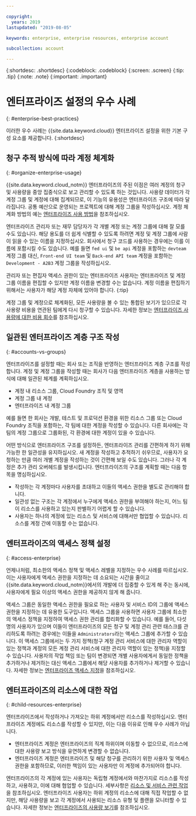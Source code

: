 ```yaml
---

copyright:
  years: 2019
lastupdated: "2019-08-05"

keywords: enterprise, enterprise resources, enterprise account

subcollection: account

---
```


{:shortdesc: .shortdesc}
{:codeblock: .codeblock}
{:screen: .screen}
{:tip: .tip}
{:note: .note}
{:important: .important}


# 엔터프라이즈 설정의 우수 사례
{: #enterprise-best-practices}

이러한 우수 사례는 {{site.data.keyword.cloud}} 엔터프라이즈 설정을 위한 기본 구성 요소를 제공합니다.
{:shortdesc}

## 청구 추적 방식에 따라 계정 체계화
{: #organize-enterprise-usage}

{{site.data.keyword.cloud_notm}} 엔터프라이즈의 주된 이점은 여러 계정의 청구 및 사용량을 중앙 집중식으로 보고 관리할 수 있도록 하는 것입니다. 사용량 데이터가 각 계정 그룹 및 계정에 대해 집계되므로, 이 기능의 유용성은 엔터프라이즈 구조에 따라 달라집니다. 공통 예산으로 운영되는 프로젝트에 대해 계정 그룹을 작성하십시오. 계정 체계화 방법의 예는 [엔터프라이즈 사용 방법](/docs/account?topic=account-enterprise#enterprise-use-cases)을 참조하십시오.

엔터프라이즈 관리자 또는 재무 담당자가 각 개별 계정 또는 계정 그룹에 대해 잘 모를 수도 있습니다. 해당 용도를 더 쉽게 식별할 수 있도록 하려면 계정 및 계정 그룹에 사람이 읽을 수 있는 이름을 지정하십시오. 회사에서 청구 코드를 사용하는 경우에는 이를 이름에 포함시킬 수도 있습니다. 예를 들면 `fed ui` 및 `be api` 계정을 포함하는 `devteam` 계정 그룹 대신, `Front-end UI team` 및 `Back-end API team` 계정을 포함하는 `Development - A2B3` 계정 그룹을 작성하십시오.

관리자 또는 편집자 액세스 권한이 있는 엔터프라이즈 사용자는 엔터프라이즈 및 계정 그룹 이름을 편집할 수 있지만 계정 이름을 변경할 수는 없습니다. 계정 이름을 편집하기 위해서는 사용자가 해당 계정 자체에 있어야 합니다.
{:tip}

계정 그룹 및 계정으로 체계화된, 모든 사용량을 볼 수 있는 통합된 보기가 있으므로 각 사용량 비용을 연관된 팀에게 다시 청구할 수 있습니다. 자세한 정보는 [엔터프라이즈 사용량에 대한 비용 회수](/docs/billing-usage?topic=billing-usage-enterprise-usage#enterprise-cost-recovery)를 참조하십시오.

## 일관된 엔터프라이즈 계층 구조 작성
{: #accounts-vs-groups}

엔터프라이즈를 설정할 때는 회사 또는 조직을 반영하는 엔터프라이즈 계층 구조를 작성합니다. 계정 및 계정 그룹을 작성할 때는 회사가 다음 엔터프라이즈 계층을 사용하는 방식에 대해 일관된 체계를 계획하십시오.
- 계정 내 리소스 그룹, Cloud Foundry 조직 및 영역
- 계정 그룹 내 계정
- 엔터프라이즈 내 계정 그룹

예를 들면 한 회사는 개발, 테스트 및 프로덕션 환경을 위한 리소스 그룹 또는 Cloud Foundry 조직을 포함하는, 각 팀에 대한 계정을 작성할 수 있습니다. 다른 회사에는 각 팀의 계정 그룹으로 그룹화된, 각 환경에 대한 계정이 있을 수 있습니다.

어떤 방식으로 엔터프라이즈 구조를 설정하든, 엔터프라이즈 관리를 간편하게 하기 위해 가능한 한 일관성을 유지하십시오. 새 계정을 작성하고 추적하기 쉬우므로, 사용자가 요청하는 만큼 여러 개별 계정을 작성하는 것이 간편해 보일 수도 있습니다. 그러나 각 계정은 추가 관리 오버헤드를 발생시킵니다. 엔터프라이즈의 구조를 계획할 때는 다음 항목을 명심하십시오.
- 작성하는 각 계정마다 사용자를 초대하고 이들의 액세스 권한을 별도로 관리해야 합니다.
- 일관성 없는 구조는 각 계정에서 누구에게 액세스 권한을 부여해야 하는지, 어느 팀이 리소스를 사용하고 있는지 판별하기 어렵게 할 수 있습니다.
- 사용자는 하나의 계정에 있는 리소스 및 서비스에 대해서만 협업할 수 있습니다. 리소스를 계정 간에 이동할 수는 없습니다.

## 엔터프라이즈의 액세스 정책 설정
{: #access-enterprise}

언제나처럼, 최소한의 액세스 정책 및 액세스 레벨을 지정하는 우수 사례를 따르십시오. 이는 사용자에게 액세스 권한을 지정하는 데 소요되는 시간을 줄이고 {{site.data.keyword.cloud_notm}}에서의 개발에 더 집중할 수 있게 해 주는 동시에, 사용자에게 필요 이상의 액세스 권한을 제공하지 않게 해 줍니다.

액세스 그룹은 동일한 액세스 권한을 필요로 하는 사용자 및 서비스 ID의 그룹에 액세스 권한을 지정하는 데 유용한 도구입니다. 액세스 그룹을 사용하면 사용자 그룹에 최소한의 액세스 정책을 지정하여 액세스 권한 관리를 합리화할 수 있습니다. 예를 들어, 다섯 명의 사용자가 있으며 이들이 엔터프라이즈의 모든 청구 및 계정 관리 관련 태스크를 관리하도록 하려는 경우에는 이들을 `Administrators`라는 액세스 그룹에 추가할 수 있습니다. 이 액세스 그룹에서는 두 가지 정책(청구 계정 관리 서비스에 대한 관리자 역할이 있는 정책과 계정의 모든 계정 관리 서비스에 대한 관리자 역할이 있는 정책)을 지정할 수 있습니다. 사용자의 작업 책임 또는 팀이 변경되면 개별 사용자에게서 동일한 정책을 추가하거나 제거하는 대신 액세스 그룹에서 해당 사용자를 추가하거나 제거할 수 있습니다. 자세한 정보는 [엔터프라이즈 액세스 지정](/docs/iam?topic=iam-assign-access-enterprise)을 참조하십시오.

## 엔터프라이즈의 리소스에 대한 작업
{: #child-resources-enterprise}

엔터프라이즈에서 작성하거나 가져오는 하위 계정에서만 리소스를 작성하십시오. 엔터프라이즈 계정에도 리소스를 작성할 수 있지만, 이는 다음 이유로 인해 우수 사례가 아닙니다.
 - 엔터프라이즈 계정은 엔터프라이즈의 직계 하위이며 이동할 수 없으므로, 리소스에 대한 사용량 보고 방식을 유연하게 변경할 수 없습니다.
 - 엔터프라이즈 계정은 엔터프라이즈 및 해당 청구를 관리하기 위한 사용자 및 액세스 권한을 포함하므로, 이러한 책임이 있는 사용자만 이 계정에 추가되어야 합니다.

엔터프라이즈의 각 계정에 있는 사용자는 독립형 계정에서와 마찬가지로 리소스를 작성하고, 사용하고, 이에 대해 협업할 수 있습니다. 세부사항은 [리소스 및 서비스 관련 작업](/docs/resources?topic=resources-resource)을 참조하십시오. 엔터프라이즈 사용자는 하위 계정의 리소스에 대해 직접 작업할 수 없지만, 해당 사용량을 보고 각 계정에서 사용되는 리소스 유형 및 플랜을 모니터할 수 있습니다. 자세한 정보는 [엔터프라이즈의 사용량 보기](/docs/billing-usage?topic=billing-usage-enterprise-usage)를 참조하십시오.


